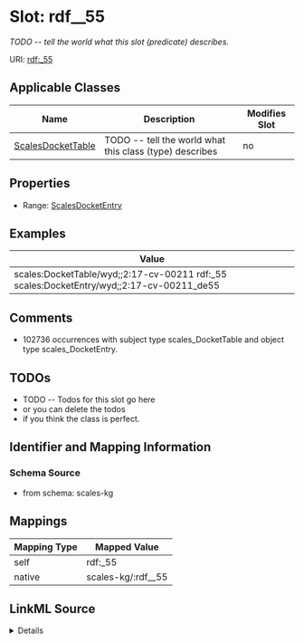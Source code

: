 

# Slot: rdf__55


_TODO -- tell the world what this slot (predicate) describes._





URI: [rdf:_55](http://www.w3.org/1999/02/22-rdf-syntax-ns#_55)



<!-- no inheritance hierarchy -->





## Applicable Classes

| Name | Description | Modifies Slot |
| --- | --- | --- |
| [ScalesDocketTable](../classes/ScalesDocketTable.md) | TODO -- tell the world what this class (type) describes |  no  |







## Properties

* Range: [ScalesDocketEntry](../classes/ScalesDocketEntry.md)






## Examples

| Value |
| --- |
| scales:DocketTable/wyd;;2:17-cv-00211 rdf:_55 scales:DocketEntry/wyd;;2:17-cv-00211_de55 |

## Comments

* 102736 occurrences with subject type scales_DocketTable and object type scales_DocketEntry.

## TODOs

* TODO -- Todos for this slot go here
* or you can delete the todos
* if you think the class is perfect.

## Identifier and Mapping Information







### Schema Source


* from schema: scales-kg




## Mappings

| Mapping Type | Mapped Value |
| ---  | ---  |
| self | rdf:_55 |
| native | scales-kg/:rdf__55 |




## LinkML Source

<details>
```yaml
name: rdf__55
description: TODO -- tell the world what this slot (predicate) describes.
todos:
- TODO -- Todos for this slot go here
- or you can delete the todos
- if you think the class is perfect.
comments:
- 102736 occurrences with subject type scales_DocketTable and object type scales_DocketEntry.
examples:
- value: scales:DocketTable/wyd;;2:17-cv-00211 rdf:_55 scales:DocketEntry/wyd;;2:17-cv-00211_de55
from_schema: scales-kg
rank: 1000
slot_uri: rdf:_55
alias: rdf__55
domain_of:
- scales_DocketTable
range: scales_DocketEntry

```
</details>
